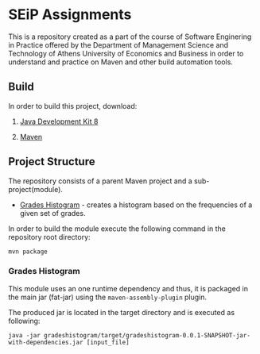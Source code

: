 # SEiP Assignments
This is a repository created as a part of the course of Software Enginering in Practice offered by the Department of Management Science and Technology of Athens University of Economics and Business in order to understand and practice on Maven and other build automation tools.

## Build 
In order to build this project, download:

1) [Java Development Kit 8](https://www.oracle.com/java/technologies/javase-jdk8-downloads.html)

2) [Maven](https://maven.apache.org/download.cgi)

## Project Structure
The repository consists of a parent Maven project and a sub-project(module).

* [Grades Histogram](gradeshistogram) - creates a histogram based on the frequencies of a given set of grades.

In order to build the module execute the following command in the repository root directory:
```
mvn package
```

### Grades Histogram
This module uses an one runtime dependency and thus, it is packaged in the main jar (fat-jar) using the ```maven-assembly-plugin``` plugin.

The produced jar is located in the target directory and is executed as following:
```
java -jar gradeshistogram/target/gradeshistogram-0.0.1-SNAPSHOT-jar-with-dependencies.jar [input_file]
```

